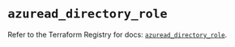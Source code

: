 # `azuread_directory_role`

Refer to the Terraform Registry for docs: [`azuread_directory_role`](https://registry.terraform.io/providers/hashicorp/azuread/2.47.0/docs/resources/directory_role).
